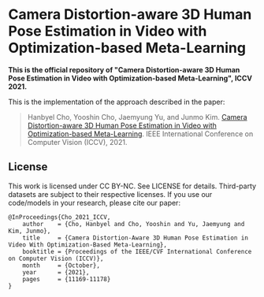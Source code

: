 # Camera Distortion-aware 3D Human Pose Estimation in Video with Optimization-based Meta-Learning

**This is the official repository of "Camera Distortion-aware 3D Human Pose Estimation in Video with Optimization-based Meta-Learning", ICCV 2021.**

This is the implementation of the approach described in the paper:
> Hanbyel Cho, Yooshin Cho, Jaemyung Yu, and Junmo Kim. [Camera Distortion-aware 3D Human Pose Estimation in Video with Optimization-based Meta-Learning](https://arxiv.org/abs/2111.15056?context=cs). IEEE International Conference on Computer Vision (ICCV), 2021.


## License
This work is licensed under CC BY-NC. See LICENSE for details. Third-party datasets are subject to their respective licenses.
If you use our code/models in your research, please cite our paper:
```
@InProceedings{Cho_2021_ICCV,
    author    = {Cho, Hanbyel and Cho, Yooshin and Yu, Jaemyung and Kim, Junmo},
    title     = {Camera Distortion-Aware 3D Human Pose Estimation in Video With Optimization-Based Meta-Learning},
    booktitle = {Proceedings of the IEEE/CVF International Conference on Computer Vision (ICCV)},
    month     = {October},
    year      = {2021},
    pages     = {11169-11178}
}
```
